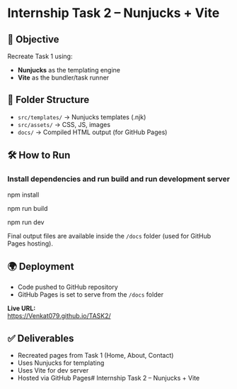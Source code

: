 # Internship Task 2 – Nunjucks + Vite

## 📌 Objective
Recreate Task 1 using:
- **Nunjucks** as the templating engine
- **Vite** as the bundler/task runner

## 📂 Folder Structure
- `src/templates/` → Nunjucks templates (.njk)
- `src/assets/` → CSS, JS, images
- `docs/` → Compiled HTML output (for GitHub Pages)

## 🛠️ How to Run
### Install dependencies and run build and run development server
npm install

npm run build

npm run dev
   
Final output files are available inside the `/docs` folder (used for GitHub Pages hosting).

## 🌍 Deployment

- Code pushed to GitHub repository  
- GitHub Pages is set to serve from the `/docs` folder

**Live URL:**  
https://Venkat079.github.io/TASK2/

## ✅ Deliverables

- Recreated pages from Task 1 (Home, About, Contact)  
- Uses Nunjucks for templating  
- Uses Vite for dev server  
- Hosted via GitHub Pages# Internship Task 2 – Nunjucks + Vite
